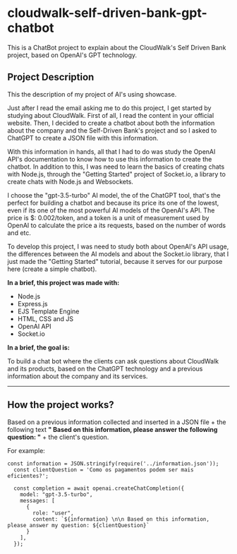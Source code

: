 # cloudwalk-self-driven-bank-gpt-chatbot
This is a ChatBot project to explain about the CloudWalk's Self Driven Bank project, based on OpenAI's GPT technology.

## Project Description
This the description of my project of AI's using showcase.

Just after I read the email asking me to do this project, I get started
by studying about CloudWalk. First of all, I read the content in your 
official website. Then, I decided to create a chatbot about both the information
about the company and the Self-Driven Bank's project and so I asked to ChatGPT to
create a JSON file with this information.

With this information in hands, all that I had to do was study the OpenAI API's documentation
to know how to use this information to create the chatbot. In addition to this, I was need to
learn the basics of creating chats with Node.js, through the "Getting Started" project of 
Socket.io, a library to create chats with Node.js and Websockets.

I choose the "gpt-3.5-turbo" AI model, the of the ChatGPT tool, that's the perfect for building
a chatbot and because its price its one of the lowest, even if its one of the most powerful AI models
of the OpenAI's API. The price is $: 0.002/token, and a token is a unit of measurement used by OpenAI
to calculate the price a its requests, based on the number of words and etc.

To develop this project, I was need to study both about OpenAI's API usage, the differences between
the AI models and about the Socket.io library, that I just made the "Getting Started" tutorial, 
because it serves for our purpose here (create a simple chatbot).

**In a brief, this project was made with:**
- Node.js
- Express.js
- EJS Template Engine
- HTML, CSS and JS
- OpenAI API
- Socket.io

**In a brief, the goal is:**

To build a chat bot where the clients can ask questions about 
CloudWalk and its products, based on the ChatGPT technology 
and a previous information about the company and its services.

---
## How the project works?
Based on a previous information collected and inserted in a JSON file + 
the following text **" Based on this information, please answer the following question: "** +
the client's question.

For example:

```
const information = JSON.stringify(require('../information.json'));
  const clientQuestion = 'Como os pagamentos podem ser mais eficientes?';

  const completion = await openai.createChatCompletion({
    model: "gpt-3.5-turbo",
    messages: [
      {
        role: "user", 
        content: `${information} \n\n Based on this information, please answer my question: ${clientQuestion}`
      }
    ],
  });
```

